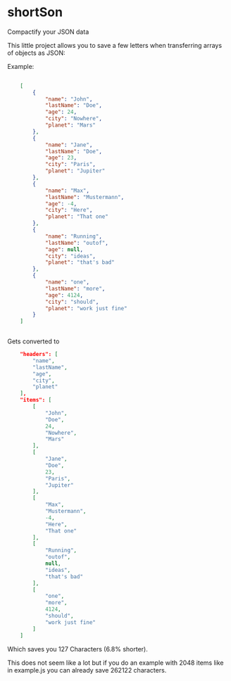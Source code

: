 # shortSon
Compactify your JSON data

This little project allows you to save a few letters when transferring arrays of objects as JSON:

Example: 
```json
	
	[
	    {
	        "name": "John",
	        "lastName": "Doe",
	        "age": 24,
	        "city": "Nowhere",
	        "planet": "Mars"
	    },
	    {
	        "name": "Jane",
	        "lastName": "Doe",
	        "age": 23,
	        "city": "Paris",
	        "planet": "Jupiter"
	    },
	    {
	        "name": "Max",
	        "lastName": "Mustermann",
	        "age": -4,
	        "city": "Here",
	        "planet": "That one"
	    },
	    {
	        "name": "Running",
	        "lastName": "outof",
	        "age": null,
	        "city": "ideas",
	        "planet": "that's bad"
	    },
	    {
	        "name": "one",
	        "lastName": "more",
	        "age": 4124,
	        "city": "should",
	        "planet": "work just fine"
	    }
	]
	
```

Gets converted to 

```json
	"headers": [
        "name",
        "lastName",
        "age",
        "city",
        "planet"
    ],
    "items": [
        [
            "John",
            "Doe",
            24,
            "Nowhere",
            "Mars"
        ],
        [
            "Jane",
            "Doe",
            23,
            "Paris",
            "Jupiter"
        ],
        [
            "Max",
            "Mustermann",
            -4,
            "Here",
            "That one"
        ],
        [
            "Running",
            "outof",
            null,
            "ideas",
            "that's bad"
        ],
        [
            "one",
            "more",
            4124,
            "should",
            "work just fine"
        ]
    ]
```

Which saves you 127 Characters (6.8% shorter).

This does not seem like a lot but if you do an example with 2048 items like in example.js you can already save 262122 characters.


